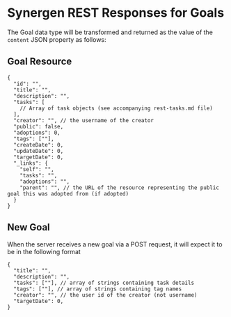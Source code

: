# Synergen REST Responses for Goals

The Goal data type will be transformed and returned as the value of the `content` JSON property as follows:

## Goal Resource

```json5
{
  "id": "",
  "title": "",
  "description": "",
  "tasks": [
    // Array of task objects (see accompanying rest-tasks.md file)
  ],
  "creator": "", // the username of the creator
  "public": false,
  "adoptions": 0,
  "tags": [""],
  "createDate": 0,
  "updateDate": 0,
  "targetDate": 0,
  "_links": {
    "self": "",
    "tasks": "",
    "adoptions": "",
    "parent": "", // the URL of the resource representing the public goal this was adopted from (if adopted)
  }
}
```

## New Goal

When the server receives a new goal via a POST request, it will expect it to be in the following format

```json5
{
  "title": "",
  "description": "",
  "tasks": [""], // array of strings containing task details
  "tags": [""], // array of strings containing tag names
  "creator": "", // the user id of the creator (not username)
  "targetDate": 0,
}
```
